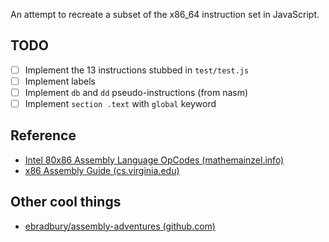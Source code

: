 An attempt to recreate a subset of the x86\_64 instruction set in JavaScript.

## TODO

- [ ] Implement the 13 instructions stubbed in `test/test.js`
- [ ] Implement labels
- [ ] Implement `db` and `dd` pseudo-instructions (from nasm)
- [ ] Implement `section .text` with `global` keyword

## Reference

- [Intel 80x86 Assembly Language OpCodes (mathemainzel.info)](http://www.mathemainzel.info/files/x86asmref.html#mov)
- [x86 Assembly Guide (cs.virginia.edu)](http://www.cs.virginia.edu/~evans/cs216/guides/x86.html)

## Other cool things

- [ebradbury/assembly-adventures (github.com)](https://github.com/ebradbury/assembly-adventures/blob/master/strlen-args.asm)
